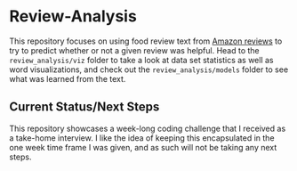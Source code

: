 # Review-Analysis 

This repository focuses on using food review text from [Amazon reviews](http://snap.stanford.edu/data/web-FineFoods.html) to try to predict whether or not a given review was helpful. Head to the `review_analysis/viz` folder to take a look at data set statistics as well as word visualizations, and check out the `review_analysis/models` folder to see what was learned from the text. 

## Current Status/Next Steps

This repository showcases a week-long coding challenge that I received as a take-home interview. I like the idea of keeping this encapsulated in the one week time frame I was given, and as such will not be taking any next steps.


